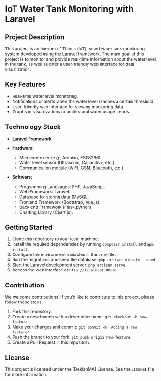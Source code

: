 # IoT Water Tank Monitoring with Laravel

## Project Description
This project is an Internet of Things (IoT) based water tank monitoring system developed using the Laravel framework. The main goal of this project is to monitor and provide real-time information about the water level in the tank, as well as offer a user-friendly web interface for data visualization.

## Key Features
- Real-time water level monitoring.
- Notifications or alerts when the water level reaches a certain threshold.
- User-friendly web interface for viewing monitoring data.
- Graphs or visualizations to understand water usage trends.

## Technology Stack
- **Laravel Framework**
- **Hardware:**
  - Microcontroller (e.g., Arduino, ESP8266).
  - Water level sensor (Ultrasonic, Capacitive, etc.).
  - Communication module (WiFi, GSM, Bluetooth, etc.).

- **Software:**
  - Programming Languages: PHP, JavaScript.
  - Web Framework: Laravel.
  - Database for storing data (MySQL).
  - Frontend Framework (Bootstrap, Vue.js).
  - Back end Framework (Flask,python)
  - Charting Library (Chart.js).

## Getting Started
1. Clone this repository to your local machine.
2. Install the required dependencies by running `composer install` and `npm install`.
3. Configure the environment variables in the `.env` file.
4. Run the migrations and seed the database: `php artisan migrate --seed`.
5. Start the Laravel development server: `php artisan serve`.
6. Access the web interface at `http://localhost:8000`.

## Contribution
We welcome contributions! If you'd like to contribute to this project, please follow these steps:
1. Fork this repository.
2. Create a new branch with a descriptive name: `git checkout -b new-feature`.
3. Make your changes and commit: `git commit -m 'Adding a new feature'`.
4. Push the branch to your fork: `git push origin new-feature`.
5. Create a Pull Request in this repository.

## License
This project is licensed under the [DeklanMA] License. See the `LICENSE` file for more information.

